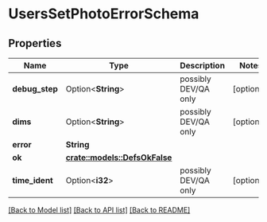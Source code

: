 # UsersSetPhotoErrorSchema

## Properties

Name | Type | Description | Notes
------------ | ------------- | ------------- | -------------
**debug_step** | Option<**String**> | possibly DEV/QA only | [optional]
**dims** | Option<**String**> | possibly DEV/QA only | [optional]
**error** | **String** |  | 
**ok** | [**crate::models::DefsOkFalse**](defs_ok_false.md) |  | 
**time_ident** | Option<**i32**> | possibly DEV/QA only | [optional]

[[Back to Model list]](../README.md#documentation-for-models) [[Back to API list]](../README.md#documentation-for-api-endpoints) [[Back to README]](../README.md)


